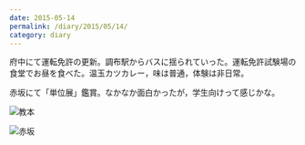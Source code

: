 ```yaml
---
date: 2015-05-14
permalink: /diary/2015/05/14/
category: diary
---
```


府中にて運転免許の更新。調布駅からバスに揺られていった。運転免許試験場の食堂でお昼を食べた。温玉カツカレー，味は普通，体験は非日常。

赤坂にて「単位展」鑑賞。なかなか面白かったが，学生向けって感じかな。

![教本](https://instagram.com/p/2pi_DUSLqT/media?size=l "教本")

![赤坂](https://instagram.com/p/2pzmBWSLp-/media?size=l "赤坂")